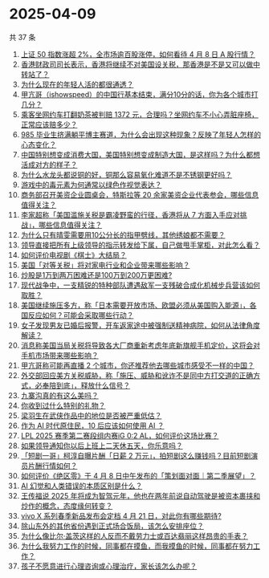 # 2025-04-09

共 37 条

<!-- BEGIN -->
<!-- 最后更新时间 Wed Apr 09 2025 01:07:31 GMT+0800 (China Standard Time) -->

1. [上证 50 指数涨超 2%，全市场逾百股涨停，如何看待 4 月 8 日 A 股行情？](https://www.zhihu.com/question/1892873920669012700)
1. [香港财政司司长表示，香港将继续不对美国设关税，那香港是不是又可以做中转站了？](https://www.zhihu.com/question/1892868985126626800)
1. [为什么现在的年轻人活的都很通透？](https://www.zhihu.com/question/654052183)
1. [甲亢哥（ishowspeed）的中国行基本结束，满分10分的话，你为各个城市打几分？](https://www.zhihu.com/question/1891624560194991400)
1. [乘客坐网约车打翻奶茶被判赔 1372 元，合理吗？坐网约车不小心弄脏座椅，正常应该赔多少？](https://www.zhihu.com/question/1892904965296584400)
1. [985 毕业生挤满躺平博主赛道，为什么会出现这种现象？反映了年轻人怎样的心态变化？](https://www.zhihu.com/question/1892941663049054200)
1. [中国特别想变成消费大国，美国特别想变成制造大国，是这样吗？为什么都想活成对方的样子？](https://www.zhihu.com/question/1893000585546000000)
1. [为什么水龙头都说铜的好，铜那么容易氧化难道不是不锈钢更好吗？](https://www.zhihu.com/question/626308544)
1. [游戏中的毒元素为何通常以绿色作视觉表达？](https://www.zhihu.com/question/1892246337015228400)
1. [商务部召开美资企业圆桌会，特斯拉等 20 余家美资企业代表参会，哪些信息值得关注？](https://www.zhihu.com/question/1892570997258965200)
1. [李家超称「美国滥施关税是霸凌野蛮的行径，香港将从 7 方面入手应对挑战」，哪些信息值得关注？](https://www.zhihu.com/question/1892885321840054800)
1. [为什么只有晴雯需要用10公分长的指甲劈线，其他绣娘都不需要？](https://www.zhihu.com/question/15690253170)
1. [领导直接把所有上级领导的指示转发给下属，自己做甩手掌柜，对此怎么看？](https://www.zhihu.com/question/13997339534)
1. [如何评价电视剧《棋士》大结局？](https://www.zhihu.com/question/1890905459835256800)
1. [美国「对等关税」将对家电行业和企业带来哪些影响？](https://www.zhihu.com/question/1892533104805119700)
1. [炒股是1万到两万困难还是100万到200万更困难?](https://www.zhihu.com/question/15178935959)
1. [现代战争中，一支精锐的特种部队遭遇敌军一支残破合成化机械步兵营该如何取胜？](https://www.zhihu.com/question/1890066840497132800)
1. [美国继续施压多方，称「日本需要开放市场、欧盟必须从美国购入能源」，各国反应如何？可能会采取哪些行动？](https://www.zhihu.com/question/1892889486557418200)
1. [女子发现男友已婚后报警，开车返家途中被强制送精神病院，如何从法律角度解读？](https://www.zhihu.com/question/1892706799930533400)
1. [消息称美国当局关税将导致各大厂商重新考虑年底新旗舰手机定价，这将会对手机市场带来哪些影响？](https://www.zhihu.com/question/1892947384587220500)
1. [甲亢哥称可能再直播 2 个城市，你还推荐他去哪些城市感受不一样的中国？](https://www.zhihu.com/question/1892675058725516300)
1. [外交部回应美方关税威胁，称「施压、威胁和讹诈不是同中方打交道的正确方式，必奉陪到底」，释放什么信号？](https://www.zhihu.com/question/1892947340853215700)
1. [九寨沟真的有这么美吗？](https://www.zhihu.com/question/604187877)
1. [你收到过什么特别的礼物？](https://www.zhihu.com/question/65526620)
1. [梁羽生在武侠作品中的地位是否被严重低估？](https://www.zhihu.com/question/477593411)
1. [作为 AI 时代原住民，10 后应该如何使用 AI ？](https://www.zhihu.com/question/1889660288447538700)
1. [LPL 2025 赛季第二赛段组内赛iG 0:2 AL，如何评价这场比赛？](https://www.zhihu.com/question/1893013937089382000)
1. [如果领导通知你以后上班上二天休五天，你乐意吗？](https://www.zhihu.com/question/1891623723993380400)
1. [「短剧一哥」柯淳自曝片酬「日薪 2 万元」，拍短剧这么赚钱吗？目前短剧演员片酬行情如何？](https://www.zhihu.com/question/1892575268201259000)
1. [如何评价《绝区零》于 4 月 8 日中午发布的「策划面对面｜第二季展望」？](https://www.zhihu.com/question/1892928568901739000)
1. [AI 幻觉和人类错误的本质区别是什么？](https://www.zhihu.com/question/1889654046224270800)
1. [王传福说 2025 年将成为智驾元年，他也在两年前说自动驾驶是被资本裹挟和炒作的概念，态度缘何转变？](https://www.zhihu.com/question/1892959146120274000)
1. [vivo X 系列春季新品发布会定档 4 月 21 日，对此你有哪些期待?](https://www.zhihu.com/question/1892518566412136700)
1. [除山东外的其他省份遇到正式场合饭局，该怎么安排座位？](https://www.zhihu.com/question/13247230236)
1. [为什么像比尔·盖茨这样的人反而不戴劳力士或百达翡丽这样昂贵的手表？](https://www.zhihu.com/question/420037280)
1. [为什么我努力工作的时候，同事都在摸鱼，而我摸鱼的时候，同事都在努力工作？](https://www.zhihu.com/question/1891906492082402600)
1. [孩子不愿意进行心理咨询或心理治疗，家长该怎么办呢？](https://www.zhihu.com/question/15145088222)

<!-- END -->

